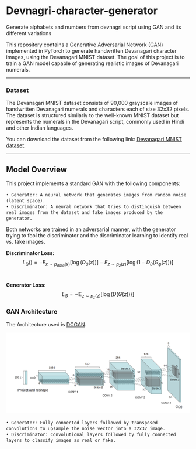 # Devnagri-character-generator
Generate alphabets and numbers from devnagri script using GAN and its different variations

This repository contains a Generative Adversarial Network (GAN) implemented in PyTorch to generate handwritten Devanagari character images, using the Devanagari MNIST dataset. The goal of this project is to train a GAN model capable of generating realistic images of Devanagari numerals.

---
### Dataset

The Devanagari MNIST dataset consists of 90,000 grayscale images of handwritten Devanagari numerals and characters each of size 32x32 pixels. The dataset is structured similarly to the well-known MNIST dataset but represents the numerals in the Devanagari script, commonly used in Hindi and other Indian languages.

You can download the dataset from the following link: [Devanagari MNIST dataset](https://www.kaggle.com/datasets/berlinsweird/devanagari).

---

## Model Overview

This project implements a standard GAN with the following components:

	• Generator: A neural network that generates images from random noise (latent space).
	• Discriminator: A neural network that tries to distinguish between real images from the dataset and fake images produced by the generator.

Both networks are trained in an adversarial manner, with the generator trying to fool the discriminator and the discriminator learning to identify real vs. fake images.



**Discriminator Loss:** <br>
$$
L_D() = - E_{x \sim p_{data}(x)}[\log(D_{\theta}(x))] - E_{z \sim p_z(z)}[\log(1 - D_{\theta}(G_{\phi}(z)))]
$$ <br>

**Generator Loss:** <br>
$$
L_G = - \mathbb{E}_{z \sim p_z(z)} \left[ \log (D(G(z))) \right]
$$



### GAN Architecture

The Architecture used is [DCGAN](https://arxiv.org/pdf/1511.06434).

![image1](./utils/dcgan.png)



	• Generator: Fully connected layers followed by transposed convolutions to upsample the noise vector into a 32x32 image.
	• Discriminator: Convolutional layers followed by fully connected layers to classify images as real or fake.

